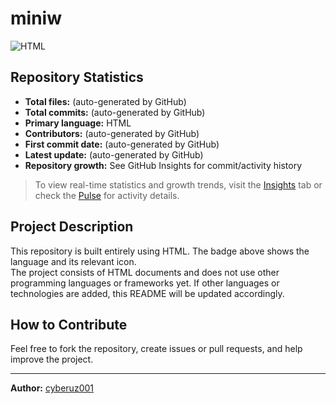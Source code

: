 # miniw

![HTML](https://img.shields.io/badge/HTML-100%25-orange?logo=html5&logoColor=white)

## Repository Statistics

- **Total files:**  (auto-generated by GitHub)
- **Total commits:**  (auto-generated by GitHub)
- **Primary language:** HTML
- **Contributors:**  (auto-generated by GitHub)
- **First commit date:**  (auto-generated by GitHub)
- **Latest update:**  (auto-generated by GitHub)
- **Repository growth:** See GitHub Insights for commit/activity history

> To view real-time statistics and growth trends, visit the [Insights](../../graphs/contributors) tab or check the [Pulse](../../pulse) for activity details.

## Project Description

This repository is built entirely using HTML. The badge above shows the language and its relevant icon.  
The project consists of HTML documents and does not use other programming languages or frameworks yet. If other languages or technologies are added, this README will be updated accordingly.

## How to Contribute

Feel free to fork the repository, create issues or pull requests, and help improve the project.

---

**Author:** [cyberuz001](https://github.com/cyberuz001)
